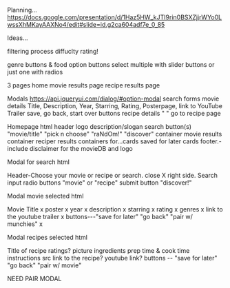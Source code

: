 
Planning...
https://docs.google.com/presentation/d/1Haz5HW_kJTI9rin0BSXZjjrWYo0LwssXhMKayAAXNo4/edit#slide=id.g2ca604adf7e_0_85


Ideas...

filtering process
	diffuclty rating!

genre buttons & food option buttons
	select multiple with slider buttons or just one with radios

3 pages
	home
	movie results page
	recipe results page

Modals 
https://api.jqueryui.com/dialog/#option-modal
	search forms
	movie details
		Title, Description, Year, Starring, Rating, Posterpage, link to YouTube Trailer
		save, go back, start over buttons
	recipe details
		" " go to recipe page


Homepage 
html
header logo description/slogan
search button(s) "movie/title" "pick n choose" "raNdOm!" "discover"
container movie results
container reciper results
containers for...cards
saved for later cards
footer.-include disclaimer for the movieDB and logo



Modal for search
html

Header-Choose your movie or recipe or search. close X right side. 
Search input
radio buttons "movie" or "recipe"
submit button "discover!"



Modal movie selected
html

Movie Title x
poster x
year x
description x
starring x
rating x
genres x
link to the youtube trailer x
buttons---"save for later" "go back" "pair w/ munchies" x


Modal recipes selected
html

Title of recipe
ratings?
picture
ingredients
prep time & cook time
instructions
src
link to the recipe?
youtube link?
buttons -- "save for later" "go back" "pair w/ movie"

NEED PAIR MODAL